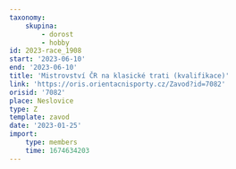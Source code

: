 ```yaml
---
taxonomy:
    skupina:
        - dorost
        - hobby
id: 2023-race_1908
start: '2023-06-10'
end: '2023-06-10'
title: 'Mistrovství ČR na klasické trati (kvalifikace)'
link: 'https://oris.orientacnisporty.cz/Zavod?id=7082'
orisid: '7082'
place: Neslovice
type: Z
template: zavod
date: '2023-01-25'
import:
    type: members
    time: 1674634203
---
```



